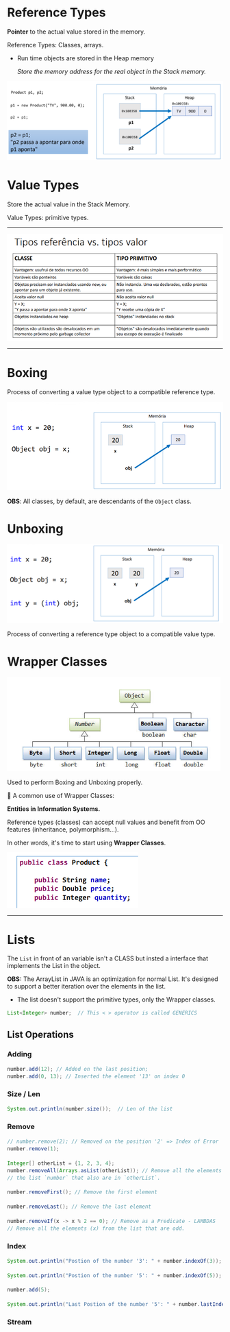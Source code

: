 # Reference Types

**Pointer** to the actual value stored in the memory.

Reference Types: Classes, arrays.

- Run time objects are stored in the Heap memory
    
    *Store the memory address for the real object in the Stack memory.*
    

![img](./src/imgs/reference.png)

# Value Types

Store the actual value in the Stack Memory.

Value Types: primitive types.

---

![img](./src/imgs/comparison.png)

---

# Boxing

Process of converting a value type object to a compatible reference type.


![img](./src/imgs/boxing.png)

**OBS**: All classes, by default, are descendants of the `Object` class.

# Unboxing

![img](./src/imgs/unboxing.png)

Process of converting a reference type object to a compatible value type.

# Wrapper Classes

![img](./src/imgs/wrapper_classes.png)

Used to perform Boxing and Unboxing properly.

<aside>
📌 A common use of Wrapper Classes:

**Entities in Information Systems.**

Reference types (classes) can accept null values and benefit from OO features
(inheritance, polymorphism…).

In other words, it's time to start using **Wrapper Classes**.

![img](./src/imgs/example.png)

</aside>

---

# Lists

The `List` in front of an variable isn't a CLASS but insted a interface that
implements the List in the object.

**OBS:** The ArrayList in JAVA is an optimization for normal List. It's designed
to support a better iteration over the elements in the list.

- The list doesn't support the primitive types, only the Wrapper classes.

```Java
List<Integer> number;  // This < > operator is called GENERICS
```

## List Operations

### Adding

```Java
number.add(12); // Added on the last position;
number.add(0, 13); // Inserted the element '13' on index 0
```

### Size / Len

```Java
System.out.println(number.size());  // Len of the list

```

### Remove

```Java
// number.remove(2); // Removed on the position '2' => Index of Error
number.remove(1);

Integer[] otherList = {1, 2, 3, 4};
number.removeAll(Arrays.asList(otherList)); // Remove all the elements from
// the list `number` that also are in `otherList`.

number.removeFirst(); // Remove the first element

number.removeLast(); // Remove the last element

number.removeIf(x -> x % 2 == 0); // Remove as a Predicate - LAMBDAS
// Remove all the elements (x) from the list that are odd.

```

### Index

```Java
System.out.println("Postion of the number '3': " + number.indexOf(3)); // -1

System.out.println("Postion of the number '5': " + number.indexOf(5));

number.add(5);

System.out.println("Last Postion of the number '5': " + number.lastIndexOf(5));

```

### Stream

